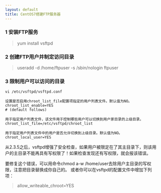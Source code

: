 ```yaml
---
layout: default
title: CentOS7搭建FTP服务器
---
```


### 1 安装FTP服务

> yum install vsftpd

### 2 创建FTP用户并制定访问目录

> useradd -d /home/ftpuser -s /sbin/nologin ftpuser

### 3 限制用户可以访问的目录
    vi /etc/vsftpd/vsftpd.conf

    设置是否启用chroot_list_file配置项指定的用户列表文件。默认值为NO。
    chroot_list_enable=YES
    # (default follows)

    用于指定用户列表文件，该文件用于控制哪些用户可以切换到用户家目录的上级目录。
    chroot_list_file=/etc/vsftpd/chroot_list

    用于指定用户列表文件中的用户是否允许切换到上级目录。默认值为NO。
    chroot_local_user=YES




从2.3.5之后，vsftpd增强了安全检查，如果用户被限定在了其主目录下，则该用户的主目录不能再具有写权限了！如果检查发现还有写权限，就会报该错误。

要修复这个错误，可以用命令chmod a-w /home/user去除用户主目录的写权限，注意把目录替换成你自己的。
或者你可以在vsftpd的配置文件中增加下列项：

> allow_writeable_chroot=YES